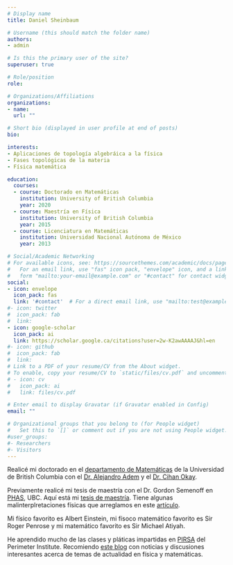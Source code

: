 ```yaml
---
# Display name
title: Daniel Sheinbaum

# Username (this should match the folder name)
authors:
- admin

# Is this the primary user of the site?
superuser: true

# Role/position
role: 

# Organizations/Affiliations
organizations:
- name: 
  url: ""

# Short bio (displayed in user profile at end of posts)
bio: 

interests:
- Aplicaciones de topología algebráica a la física
- Fases topológicas de la materia
- Física matemática

education:
  courses:
  - course: Doctorado en Matemáticas
    institution: University of British Columbia
    year: 2020
  - course: Maestría en Física
    institution: University of British Columbia
    year: 2015
  - course: Licenciatura en Matemáticas
    institution: Universidad Nacional Autónoma de México
    year: 2013

# Social/Academic Networking
# For available icons, see: https://sourcethemes.com/academic/docs/page-builder/#icons
#   For an email link, use "fas" icon pack, "envelope" icon, and a link in the
#   form "mailto:your-email@example.com" or "#contact" for contact widget.
social:
- icon: envelope
  icon_pack: fas
  link: '#contact'  # For a direct email link, use "mailto:test@example.org".
#- icon: twitter
#  icon_pack: fab
#  link: 
- icon: google-scholar
  icon_pack: ai
  link: https://scholar.google.ca/citations?user=2w-K2awAAAAJ&hl=en
#- icon: github
#  icon_pack: fab
#  link: 
# Link to a PDF of your resume/CV from the About widget.
# To enable, copy your resume/CV to `static/files/cv.pdf` and uncomment the lines below.
# - icon: cv
#   icon_pack: ai
#   link: files/cv.pdf

# Enter email to display Gravatar (if Gravatar enabled in Config)
email: ""

# Organizational groups that you belong to (for People widget)
#   Set this to `[]` or comment out if you are not using People widget.
#user_groups:
#- Researchers
#- Visitors
---
```

Realicé mi doctorado en el [departamento de Matemáticas](https://www.math.ubc.ca) de la 
Universidad de British Columbia con el [Dr. Alejandro Adem](http://www.math.ubc.ca/~adem/) y el 
[Dr. Cihan Okay](http://cihan.okay.bilkent.edu.tr/).

Previamente realicé mi tesis de maestría con el Dr. Gordon Semenoff en [PHAS](https://phas.ubc.ca/), UBC. 
Aquí está mi [tesis de maestría](https://open.library.ubc.ca/cIRcle/collections/ubctheses/24/items/1.0166503). 
Tiene algunas malinterplretaciones físicas que arreglamos en este [artículo](https://link.springer.com/article/10.1007/JHEP11(2016)083).

Mi físico favorito es Albert Einstein, mi físoco matemático favorito es Sir Roger Penrose y mi matemático favorito es Sir Michael Atiyah.

He aprendido mucho de las clases y pláticas impartidas en [PIRSA](http://pirsa.org/) del Perimeter Institute. 
Recomiendo [este blog](https://www.math.columbia.edu/~woit/wordpress/) con noticias y discusiones interesantes acerca de 
temas de actualidad en física y matemáticas.
